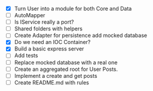 - [x] Turn User into a module for both Core and Data
- [ ] AutoMapper
- [ ] Is IService really a port?
- [ ] Shared folders with helpers
- [ ] Create Adapter for persistence add mocked database
- [x] Do we need an IOC Container?
- [x] Build a basic express server
- [ ] Add tests
- [ ] Replace mocked database with a real one
- [ ] Create an aggregated root for User Posts.
- [ ] Implement a create and get posts
- [ ] Create README.md with rules
